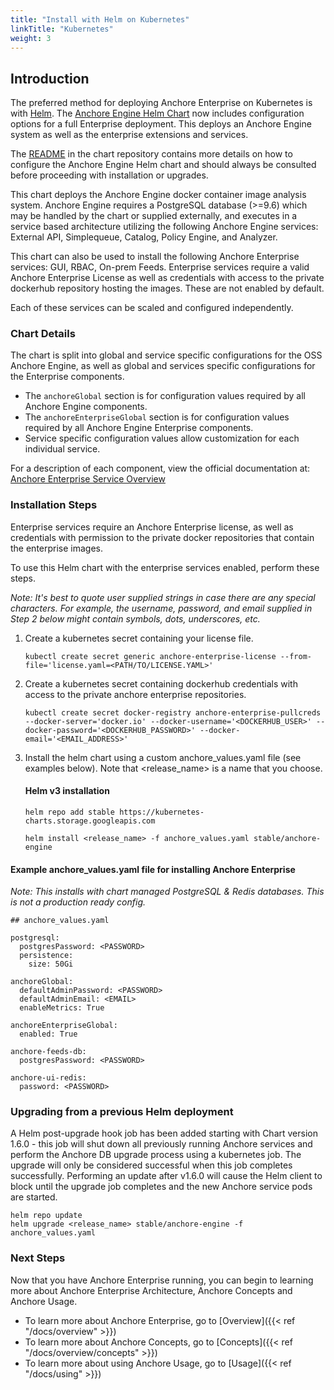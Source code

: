 ```yaml
---
title: "Install with Helm on Kubernetes"
linkTitle: "Kubernetes"
weight: 3
---
```


## Introduction

The preferred method for deploying Anchore Enterprise on Kubernetes is with [Helm](https://helm.sh). The [Anchore Engine Helm Chart](https://github.com/helm/charts/tree/master/stable/anchore-engine) now includes configuration options for a full Enterprise deployment. This deploys an Anchore Engine system as well as the enterprise extensions and services. 

The [README](https://github.com/helm/charts/blob/master/stable/anchore-engine/README.md) in the chart repository contains more details on how to configure the Anchore Engine Helm chart and should always be consulted before proceeding with installation or upgrades.

This chart deploys the Anchore Engine docker container image analysis system. Anchore Engine requires a PostgreSQL database (>=9.6) which may be handled by the chart or supplied externally, and executes in a service based architecture utilizing the following Anchore Engine services: External API, Simplequeue, Catalog, Policy Engine, and Analyzer.

This chart can also be used to install the following Anchore Enterprise services: GUI, RBAC, On-prem Feeds. Enterprise services require a valid Anchore Enterprise License as well as credentials with access to the private dockerhub repository hosting the images. These are not enabled by default.

Each of these services can be scaled and configured independently.

### Chart Details

The chart is split into global and service specific configurations for the OSS Anchore Engine, as well as global and services specific configurations for the Enterprise components.

  * The `anchoreGlobal` section is for configuration values required by all Anchore Engine components.
  * The `anchoreEnterpriseGlobal` section is for configuration values required by all Anchore Engine Enterprise components.
  * Service specific configuration values allow customization for each individual service.

For a description of each component, view the official documentation at: [Anchore Enterprise Service Overview](../../overview/architecture)

### Installation Steps

Enterprise services require an Anchore Enterprise license, as well as credentials with
permission to the private docker repositories that contain the enterprise images.

To use this Helm chart with the enterprise services enabled, perform these steps.

*Note: It's best to quote user supplied strings in case there are any special characters. For example, the username, password, and email supplied in Step 2 below might contain symbols, dots, underscores, etc.*

1. Create a kubernetes secret containing your license file.

    `kubectl create secret generic anchore-enterprise-license --from-file='license.yaml=<PATH/TO/LICENSE.YAML>'`

1. Create a kubernetes secret containing dockerhub credentials with access to the private anchore enterprise repositories.

    `kubectl create secret docker-registry anchore-enterprise-pullcreds --docker-server='docker.io' --docker-username='<DOCKERHUB_USER>' --docker-password='<DOCKERHUB_PASSWORD>' --docker-email='<EMAIL_ADDRESS>'`

1. Install the helm chart using a custom anchore_values.yaml file (see examples below). Note that <release_name> is a name that you choose.

    #### Helm v3 installation
    `helm repo add stable https://kubernetes-charts.storage.googleapis.com`

    `helm install <release_name> -f anchore_values.yaml stable/anchore-engine`

#### Example anchore_values.yaml file for installing Anchore Enterprise
*Note: This installs with chart managed PostgreSQL & Redis databases. This is not a production ready config.*

  ```
  ## anchore_values.yaml

  postgresql:
    postgresPassword: <PASSWORD>
    persistence:
      size: 50Gi

  anchoreGlobal:
    defaultAdminPassword: <PASSWORD>
    defaultAdminEmail: <EMAIL>
    enableMetrics: True

  anchoreEnterpriseGlobal:
    enabled: True

  anchore-feeds-db:
    postgresPassword: <PASSWORD>

  anchore-ui-redis:
    password: <PASSWORD>
  ```

### Upgrading from a previous Helm deployment
A Helm post-upgrade hook job has been added starting with Chart version 1.6.0 - this job will shut down all previously running Anchore services and perform the Anchore DB upgrade process using a kubernetes job. 
The upgrade will only be considered successful when this job completes successfully. Performing an update after v1.6.0 will cause the Helm client to block until the upgrade job completes and the new Anchore service pods are started.

```
helm repo update
helm upgrade <release_name> stable/anchore-engine -f anchore_values.yaml
```

### Next Steps

Now that you have Anchore Enterprise running, you can begin to learning more about Anchore Enterprise Architecture, Anchore Concepts and Anchore Usage.

- To learn more about Anchore Enterprise, go to [Overview]({{< ref "/docs/overview" >}})
- To learn more about Anchore Concepts, go to [Concepts]({{< ref "/docs/overview/concepts" >}})
- To learn more about using Anchore Usage, go to [Usage]({{< ref "/docs/using" >}})
